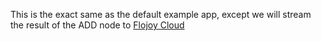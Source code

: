 This is the exact same as the default example app, except we will stream the result of the ADD node to [Flojoy Cloud](https://cloud.flojoy.ai)
